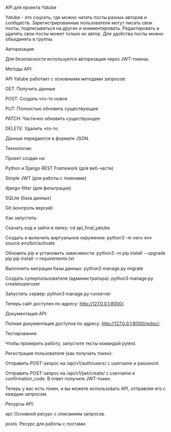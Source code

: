 API для проекта Yatube

Yatube - это соцсеть, где можно читать посты разных авторов и сообществ. Зарегистрированные пользователи могут писать свои посты, подписываться на других и комментировать. Редактировать и удалять свои посты может только их автор. Для удобства посты можно объединять в группы.

Авторизация:

Для безопасности используется авторизация через JWT-токены.

Методы API:

API Yatube работает с основными методами запросов:

GET: Получить данные

POST: Создать что-то новое

PUT: Полностью обновить существующее

PATCH: Частично обновить существующее

DELETE: Удалить что-то

Данные передаются в формате JSON.

Технологии:

Проект создан на:

Python и Django REST Framework (для веб-части)

Simple JWT (для работы с токенами)

django-filter (для фильтрации)

SQLite (база данных)

Git (контроль версий)

Как запустить:

Скачать код и зайти в папку:
cd api_final_yatube

Создать и включить виртуальное окружение:
python3 -m venv env
source env/bin/activate

Обновить pip и установить зависимости:
python3 -m pip install --upgrade pip
pip install -r requirements.txt

Выполнить миграции базы данных:
python3 manage.py migrate

Создать суперпользователя (администратора):
python3 manage.py createsuperuser

Запустить сервер:
python3 manage.py runserver

Теперь сайт доступен по адресу: http://127.0.0.1:8000/.

Документация API:

Полная документация доступна по адресу: http://127.0.0.1:8000/redoc/.

Тестирование:

Чтобы проверить работу, запустите тесты командой pytest.

Регистрация пользователя (как получить токен):

Отправить POST-запрос на /api/v1/auth/users/ с username и password.

Отправить POST-запрос на /api/v1/jwt/create/ с username и confirmation_code. В ответ получите JWT-токен.

Теперь у вас есть токен, и вы можете использовать API, отправляя его с каждым запросом.

Ресурсы API:

api: Основной ресурс с описанием запросов.

posts: Ресурс для работы с постами.

